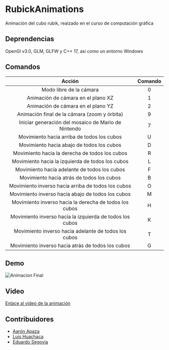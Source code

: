 # RubickAnimations
Animación del cubo rubik, reaizado en el curso de computación gráfica


## Deprendencias

OpenGl v3.0, GLM, GLFW y C++ 17, asi como un entorno Windows

## Comandos
|       Acción       | Comando |
|:-----------------:|:-------:|
| Modo libre de la cámara |   0    |
| Animación de cámara en el plano XZ |   1    |
| Animación de cámara en el plano YZ |   2    |
| Animación final de la cámara (zoom y órbita) |   9    |
| Iniciar generación del mosaico de Mario de Nintendo |   7    |
| Movimiento hacia arriba de todos los cubos |   U    |
| Movimiento hacia abajo de todos los cubos |   D    |
| Movimiento hacia la derecha de todos los cubos |   R    |
| Movimiento hacia la izquierda de todos los cubos |   L    |
| Movimiento hacia adelante de todos los cubos |   F    |
| Movimiento hacia atrás de todos los cubos |   B    |
| Movimiento inverso hacia arriba de todos los cubos |   O    |
| Movimiento inverso hacia abajo de todos los cubos |   M    |
| Movimiento inverso hacia la derecha de todos los cubos |   H    |
| Movimiento inverso hacia la izquierda de todos los cubos |   K    |
| Movimiento inverso hacia adelante de todos los cubos |   T    |
| Movimiento inverso hacia atrás de todos los cubos |   G    |

## Demo
![Animacion Final](https://github.com/Misash/makerpunks/assets/70419764/eb9557ee-570c-4ae2-b206-bc5a7ed40be6)

## Video 
[Enlace al video de la animación](https://drive.google.com/file/d/15v_MOUeGWbh-lqCm2d6-CX1RIeS_bQWG/view)

## Contribuidores

- [Aarón Apaza](https://github.com/Misash)
- [Luis Huachaca](https://github.com/Luis-Huachaca-HV)
- [Eduardo Segovia](https://github.com/wairesp)
